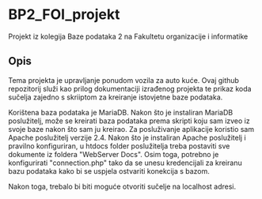 # BP2_FOI_projekt
Projekt iz kolegija Baze podataka 2 na Fakultetu organizacije i informatike

## Opis 
Tema projekta je upravljanje ponudom vozila za auto kuće.
Ovaj github repozitorij služi kao prilog dokumentaciji izrađenog projekta te prikaz koda sučelja zajedno s skriiptom za kreiranje istovjetne baze podataka.

Korištena baza podataka je MariaDB. Nakon što je instaliran MariaDB poslužitelj, može se kreirati baza podataka prema skripti koju sam izveo iz svoje baze nakon što sam ju kreirao.
Za posluživanje aplikacije koristio sam Apache poslužitelj verzije 2.4. Nakon što je instaliran Apache poslužitelj i pravilno konfiguriran, u htdocs folder poslužitelja treba 
postaviti sve dokumente iz foldera "WebServer Docs". Osim toga, potrebno je konfigurirati "connection.php" tako da se unesu kredencijali za kreiranu bazu podataka kako bi se 
uspjela ostvariti konekcija s bazom.

Nakon toga, trebalo bi biti moguće otvoriti sučelje na localhost adresi.
